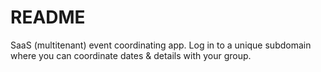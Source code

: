 README
======

SaaS (multitenant) event coordinating app. Log in to a unique subdomain
where you can coordinate dates & details with your group.

